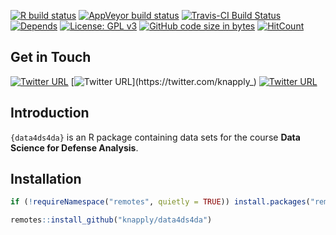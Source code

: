 
<!-- README.md is generated from README.Rmd. Please edit that file -->

<!-- badges: start -->

[![R build
status](https://github.com/knapply/data4ds4da/workflows/R-CMD-check/badge.svg)](https://github.com/knapply/data4ds4da/actions?workflow=R-CMD-check)
[![AppVeyor build
status](https://ci.appveyor.com/api/projects/status/github/knapply/data4ds4da?branch=master&svg=true)](https://ci.appveyor.com/project/knapply/data4ds4da)
[![Travis-CI Build
Status](https://travis-ci.org/knapply/tweetio.svg?branch=master)](https://travis-ci.org/knapply/data4ds4da)
[![Depends](https://img.shields.io/badge/Depends-GNU_R%3E=3.2-blue.svg)](https://www.r-project.org/)
[![License: GPL
v3](https://img.shields.io/badge/License-GPLv3-blue.svg)](https://www.gnu.org/licenses/gpl-3.0)
[![GitHub code size in
bytes](https://img.shields.io/github/languages/code-size/knapply/data4ds4da.svg)](https://github.com/knapply/data4ds4da)
[![HitCount](http://hits.dwyl.io/knapply/data4ds4da.svg)](http://hits.dwyl.io/knapply/data4ds4da)
<!-- badges: end -->

## Get in Touch

[![Twitter
URL](https://img.shields.io/twitter/url/https/twitter.com/fold_left.svg?style=social&label=Follow%20%40ds4da)](https://twitter.com/ds4da)
[![Twitter
URL](https://img.shields.io/twitter/url/https/twitter.com/fold_left.svg?style=social&label=Follow%20%40knapply_)](https://twitter.com/knapply_)
[![Twitter
URL](https://img.shields.io/twitter/url/https/twitter.com/fold_left.svg?style=social&label=Follow%20%40cjcallag)](https://twitter.com/cjcallag)

## Introduction

`{data4ds4da}` is an R package containing data sets for the course
**Data Science for Defense Analysis**.

## Installation

``` r
if (!requireNamespace("remotes", quietly = TRUE)) install.packages("remotes")

remotes::install_github("knapply/data4ds4da")
```
